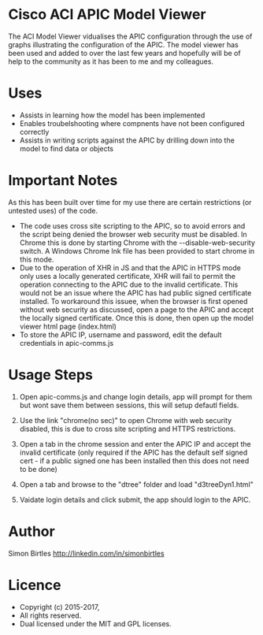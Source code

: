 


Cisco ACI APIC Model Viewer
===========================

The ACI Model Viewer vidualises the APIC configuration through the use of graphs illustrating the configuration of the APIC. The model viewer has been used and added to over the last few years and hopefully will be of help to the community as it has been to me and my colleagues.  


Uses
====

   * Assists in learning how the model has been implemented
   * Enables troubelshooting where compnents have not been configured correctly
   * Assists in writing scripts against the APIC by drilling down into the model to find data or objects
   
   
Important Notes
===============
 
As this has been built over time for my use there are certain restrictions (or untested uses) of the code. 
 
   * The code uses cross site scripting to the APIC, so to avoid errors and the script being denied the browser web security must be disabled. In Chrome this is done by starting Chrome with the --disable-web-security switch. A Windows Chrome lnk file has been provided to start chrome in this mode.
   * Due to the operation of XHR in JS and that the APIC in HTTPS mode only uses a locally generated certificate, XHR will fail to      permit the operation connecting to the APIC due to the invalid certificate. This would not be an issue where the APIC has had      public signed certificate installed. To workaround this issuee, when the browser is first opened without web security as discussed, open a page to the APIC and accept the locally signed certificate. Once this is done, then open up the model viewer html page (index.html)
   * To store the APIC IP, username and password, edit the default credentials in apic-comms.js
   
   
Usage Steps
===========
1. Open apic-comms.js and change login details, app will prompt for them but wont save them between sessions, this will setup defautl fields.

2. Use the link "chrome(no sec)" to open Chrome with web security disabled, this is due to cross site scripting and HTTPS restrictions.

3. Open a tab in the chrome session and enter the APIC IP and accept the invalid certificate (only required if the APIC has the default self signed cert - if a public signed one has been installed then this does not need to be done)

4. Open a tab and browse to the "dtree" folder and load "d3treeDyn1.html"

5. Vaidate login details and click submit, the app should login to the APIC.
   
Author
======
  Simon Birtles http://linkedin.com/in/simonbirtles



Licence
========
  * Copyright (c) 2015-2017, 
  * All rights reserved.
  * Dual licensed under the MIT and GPL licenses.

